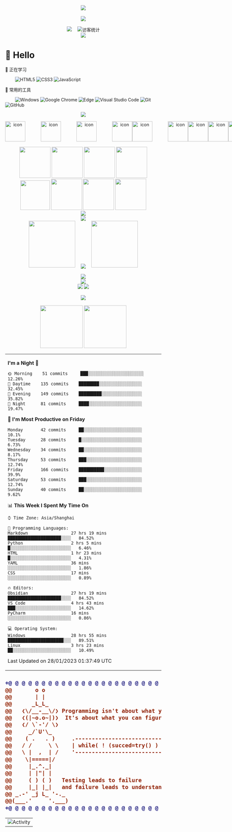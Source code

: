 <!-- dynamic typing effect 动态打字效果 -->
<h1 align="center">
  <a href="https://blog.340200.xyz">
    <img src="https://readme-typing-svg.herokuapp.com/?lines=Hello%2C%20World!!&center=true&size=27" />
  </a>
</h1>

<!-- knock code pictures 敲代码的图片 -->
<div align="center" ><img src="https://cdn.jsdelivr.net/gh/sun0225SUN/sun0225SUN/assets/images/coding.gif" /></div><br>

<!-- profile logo 个人资料徽标 -->
<div align="center">
  <a href="https://blog.340200.xyz"><img src="https://img.shields.io/badge/website-博客-blue" /></a>&emsp;
<!-- visitor statistics logo 访客数统计徽标 -->
  <img src="https://visitor-badge.glitch.me/badge?page_id=sun0225SUN" alt="访客统计" /></div>

<!-- Snake Code Contribution Map 贪吃蛇代码贡献图 -->
<div align="center"><img src="https://cdn.jsdelivr.net/gh/sun0225SUN/sun0225SUN/profile-snake-contrib/github-contribution-grid-snake-dark.svg" /></div>

<!-- Self introduction 自我介绍 -->
#  🙋 Hello

<!--  skill badge 技能徽章 -->
💪 正在学习

&emsp;&emsp;
![HTML5](https://img.shields.io/badge/-HTML5-E34F26?style=flat-square&logo=html5&logoColor=white)
![CSS3](https://img.shields.io/badge/-CSS3-1572B6?style=flat-square&logo=css3)
![JavaScript](https://img.shields.io/badge/-JavaScript-oringe?style=flat-square&logo=javascript)



🧰 常用的工具

&emsp;&emsp; 
![Windows](https://img.shields.io/badge/Windows-0078D6?style=flat-square&logo=windows&logoColor=white)
![Google Chrome](https://img.shields.io/badge/Chrome-4285F4?style=flat-square&logo=GoogleChrome&logoColor=white)
![Edge](https://img.shields.io/badge/Edge-0078D7?style=flat-square&logo=Microsoft-edge&logoColor=white)
![Visual Studio Code](https://img.shields.io/badge/-Visual%20Studio%20Code-007ACC?style=flat-square&logo=Visual%20Studio%20Code&logoColor=fff)
![Git](https://img.shields.io/badge/-Git-FCC624?style=flat-square&logo=git)
![GitHub](https://img.shields.io/badge/-GitHub-pink?style=flat-square&logo=github)

</div>

<!-- programming tool icon 编程工具图标 -->
<div align="center">

<!-- img -->
<img src="https://skillicons.dev/icons?i=ps,ai,pr,c,cpp,cs,ts,discord,twitter,mongodb,instagram,idea,git" /><br>

<!-- svg -->
<div style="display: flex;">
  <img src="https://techstack-generator.vercel.app/kubernetes-icon.svg" alt="icon" width="65" style="width: 65px; height: 65px; margin-right: 50px; margin-bottom: 0px;" />
  <img src="https://techstack-generator.vercel.app/js-icon.svg" alt="icon" width="65" style="width: 65px; height: 65px; margin-right: 50px; margin-bottom: 0px;" />
  <img src="https://techstack-generator.vercel.app/mysql-icon.svg" alt="icon" width="65" style="width: 65px; height: 65px; margin-right: 50px; margin-bottom: 0px;" />
  <img src="https://techstack-generator.vercel.app/webpack-icon.svg" alt="icon" width="65" style="width: 65px; height: 65px; margin-right: 0px; margin-bottom: 0px;" />
  <img src="https://techstack-generator.vercel.app/docker-icon.svg" alt="icon" width="65" style="width: 65px; height: 65px; margin-right: 50px; margin-bottom: 0px;" /> 
  <img src="https://techstack-generator.vercel.app/redux-icon.svg" alt="icon" width="65" style="width: 65px; height: 65px; margin-right: 0px; margin-bottom: 0px;" />
  <img src="https://techstack-generator.vercel.app/java-icon.svg" alt="icon" width="65" style="width: 65px; height: 65px; margin-right: 0px; margin-bottom: 0px;" />
  <img src="https://techstack-generator.vercel.app/eslint-icon.svg" alt="icon" width="65" style="width: 65px; height: 65px; margin-right: 0px; margin-bottom: 0px;" />
  <img src="https://techstack-generator.vercel.app/aws-icon.svg" alt="icon" width="65" style="width: 65px; height: 65px; margin-right: 50px; margin-bottom: 0px;" />
  <img src="https://techstack-generator.vercel.app/ts-icon.svg" alt="icon" width="65" style="width: 65px; height: 65px; margin-right: 50px; margin-bottom: 0px;" />
  <img src="https://techstack-generator.vercel.app/nginx-icon.svg" alt="icon" width="65" style="width: 65px; height: 65px; margin-right: 50px; margin-bottom: 0px;" />
</div><br>

<!-- gif -->
<img height="100" width="100" src="https://cdn.jsdelivr.net/gh/sun0225SUN/sun0225SUN/assets/images/html.webp">
<img height="100" width="100" src="https://cdn.jsdelivr.net/gh/sun0225SUN/sun0225SUN/assets/images/cssgif.webp">
<img height="100" width="100" src="https://cdn.jsdelivr.net/gh/sun0225SUN/sun0225SUN/assets/images/vscode.webp">
<img height="100" width="100" src="https://cdn.jsdelivr.net/gh/sun0225SUN/sun0225SUN/assets/images/react.webp">
<img height="95" width="95" src="https://cdn.jsdelivr.net/gh/sun0225SUN/sun0225SUN/assets/images/vue.webp">
<img height="100" width="100" src="https://cdn.jsdelivr.net/gh/sun0225SUN/sun0225SUN/assets/images/python.webp">
<img height="100" width="100" src="https://cdn.jsdelivr.net/gh/sun0225SUN/sun0225SUN/assets/images/js.webp">
<img height="100" width="100" src="https://cdn.jsdelivr.net/gh/sun0225SUN/sun0225SUN/assets/images/github.webp">

</div>

<!-- just img 图片-->
<div align="center"><img src="https://cdn.jsdelivr.net/gh/sun0225SUN/sun0225SUN/assets/images/icon.png" /></div>

<!-- profile-3d-contrib 3D贡献图-->
<div align="center" ><img src="https://cdn.jsdelivr.net/gh/sun0225SUN/sun0225SUN/profile-3d-contrib/profile-night-rainbow.svg" /></div>



<!-- github-readme-streak-stats 连续提交代码天数记录 -->
<div align="center">
  <img width="150" src="https://cdn.jsdelivr.net/gh/sun0225SUN/sun0225SUN/assets/images/left.png" />&emsp;
  <img align="center" src="https://github-readme-streak-stats.herokuapp.com/?user=sun0225SUN&theme=dark&hide_border=true" />
  &emsp;<img width="150" src="https://cdn.jsdelivr.net/gh/sun0225SUN/sun0225SUN/assets/images/right.png" />
</div><br>



<!-- My Blog 博客首页 -->
<div align="center" >
  <a href="https://blog.340200.xyz"><img src="https://cdn.jsdelivr.net/gh/sun0225SUN/sun0225SUN/github-metrics/pagespeed.screenshot.svg" /></a>
</div>

<!-- Quotes 名人名言 -->
<div align="center"><img src="https://quotes-github-readme.vercel.app/api?type=horizontal&theme=dark" /></div>

<!-- Awesome repo 比较好的仓库-->
<div align="center">
  <a href="https://github.com/sun0225SUN/Awesome-Love-Code">
    <img src="https://github-readme-stats-git-masterrstaa-rickstaa.vercel.app/api/pin/?username=sun0225SUN&repo=Awesome-Love-Code&theme=dark&bg_color=121212&hide_border=true" /></a>
  <a href="https://github.com/sun0225SUN/Student-Data-Vision">
    <img src="https://github-readme-stats-git-masterrstaa-rickstaa.vercel.app/api/pin/?username=sun0225SUN&repo=Student-Data-Vision&theme=dark&bg_color=121212&hide_border=true" /></a>
</div><br>   
  
<!-- GitHub 奖杯🏆 -->
<div align="center"><img  src="https://github-profile-trophy.vercel.app/?username=sun0225SUN&theme=gruvbox&row=1&column=6&no-frame=true&no-bg=true" /></div><br>

<!-- GitHub 数据统计 -->
<div align="center">
  <img height="137px" src="https://github-readme-stats-git-masterrstaa-rickstaa.vercel.app/api?username=sun0225SUN&hide_title=true&hide_border=true&show_icons=trueline_height=21&text_color=000&icon_color=000&bg_color=0,ea6161,ffc64d,fffc4d,52fa5a&theme=graywhite" />
  <img height="137px" src="https://github-readme-stats-git-masterrstaa-rickstaa.vercel.app/api/top-langs/?username=sun0225SUN&hide_title=true&hide_border=true&layout=compact&langs_count=6&text_color=000&icon_color=fff&bg_color=0,52fa5a,4dfcff,c64dff&theme=graywhite" />
</div> 

<!-- wakatime 统计 -->
<table align="center">
<tr>
<td valign="top">  
  
<!--START_SECTION:waka-->
**I'm a Night 🦉** 

```text
🌞 Morning    51 commits     ███░░░░░░░░░░░░░░░░░░░░░░   12.26% 
🌆 Daytime    135 commits    ████████░░░░░░░░░░░░░░░░░   32.45% 
🌃 Evening    149 commits    █████████░░░░░░░░░░░░░░░░   35.82% 
🌙 Night      81 commits     ████░░░░░░░░░░░░░░░░░░░░░   19.47%

```
📅 **I'm Most Productive on Friday** 

```text
Monday       42 commits     ██░░░░░░░░░░░░░░░░░░░░░░░   10.1% 
Tuesday      28 commits     █░░░░░░░░░░░░░░░░░░░░░░░░   6.73% 
Wednesday    34 commits     ██░░░░░░░░░░░░░░░░░░░░░░░   8.17% 
Thursday     53 commits     ███░░░░░░░░░░░░░░░░░░░░░░   12.74% 
Friday       166 commits    ██████████░░░░░░░░░░░░░░░   39.9% 
Saturday     53 commits     ███░░░░░░░░░░░░░░░░░░░░░░   12.74% 
Sunday       40 commits     ██░░░░░░░░░░░░░░░░░░░░░░░   9.62%

```


📊 **This Week I Spent My Time On** 

```text
⌚︎ Time Zone: Asia/Shanghai

💬 Programming Languages: 
Markdown                 27 hrs 19 mins      █████████████████████░░░░   84.52% 
Python                   2 hrs 5 mins        █░░░░░░░░░░░░░░░░░░░░░░░░   6.46% 
HTML                     1 hr 23 mins        █░░░░░░░░░░░░░░░░░░░░░░░░   4.31% 
YAML                     36 mins             ░░░░░░░░░░░░░░░░░░░░░░░░░   1.86% 
CSS                      17 mins             ░░░░░░░░░░░░░░░░░░░░░░░░░   0.89%

🔥 Editors: 
Obsidian                 27 hrs 19 mins      █████████████████████░░░░   84.52% 
VS Code                  4 hrs 43 mins       ███░░░░░░░░░░░░░░░░░░░░░░   14.62% 
PyCharm                  16 mins             ░░░░░░░░░░░░░░░░░░░░░░░░░   0.86%

💻 Operating System: 
Windows                  28 hrs 55 mins      ██████████████████████░░░   89.51% 
Linux                    3 hrs 23 mins       ██░░░░░░░░░░░░░░░░░░░░░░░   10.49%

```


 Last Updated on 28/01/2023 01:37:49 UTC
<!--END_SECTION:waka-->
</td>
</tr>
</table>

<!-- Programming isn't about what you know -->

<h2 align="center">
  
```diff
+@ @ @ @ @ @ @ @ @ @ @ @ @ @ @ @ @ @ @ @ @ @ @ @ @ @ @ @+
@@       o o                                           @@
@@       | |                                           @@
@@      _L_L_                                          @@
@@   ❮\/__-__\/❯ Programming isn't about what you know @@
@@   ❮(|~o.o~|)❯  It's about what you can figure out   @@
@@   ❮/ \`-'/ \❯                                       @@
@@     _/`U'\_                                         @@
@@    ( .   . )     .----------------------------.     @@
@@   / /     \ \    | while( ! (succed=try() ) ) |     @@
@@   \ |  ,  | /    '----------------------------'     @@
@@    \|=====|/                                        @@
@@     |_.^._|                                         @@
@@     | |"| |                                         @@
@@     ( ) ( )   Testing leads to failure              @@
@@     |_| |_|   and failure leads to understanding    @@
@@ _.-' _j L_ '-._                                     @@
@@(___.'     '.___)                                    @@
+@ @ @ @ @ @ @ @ @ @ @ @ @ @ @ @ @ @ @ @ @ @ @ @ @ @ @ @+
```

</h4>  

<!-- GitHub Activity Graph GitHub 活动图 -->
<table align="center">
  <tr>
    <td><img src="https://github-readme-activity-graph.cyclic.app/graph?username=sun0225SUN&theme=xcode&bg_color=FF000000&hide_border=true" alt="Activity"/></td>
  </tr>
</table>

</div>
